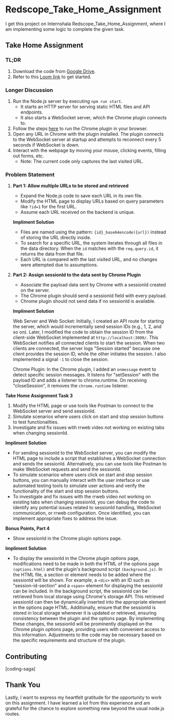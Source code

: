 # Redscope_Take_Home_Assignment
I get this project on Internshala Redscope_Take_Home_Assignment, where I am implementing some logic to complete the given task.

## Take Home Assignment

### TL;DR
1. Download the code from [Google Drive](https://drive.google.com/drive/folders/1Ax-8EwtjYk_E0PWoIu6D5rzh4qJ-jGXe?usp=sharing).
2. Refer to this [Loom link](https://www.loom.com/share/77c82877c32941099a81939f59109848) to get started.

### Longer Discussion
1. Run the Node.js server by executing `npm run start`.
   - It starts an HTTP server for serving static HTML files and API endpoints.
   - It also starts a WebSocket server, which the Chrome plugin connects to.
2. Follow the steps [here](https://bashvlas.com/blog/install-chromeextension-in-developer-mode) to run the Chrome plugin in your browser.
3. Open any URL in Chrome with the plugin installed. The plugin connects to the WebSocket server at startup and attempts to reconnect every 5 seconds if WebSocket is down.
4. Interact with the webpage by moving your mouse, clicking events, filling out forms, etc.
   - Note: The current code only captures the last visited URL.
  
### Problem Statement

1. **Part 1: Allow multiple URLs to be stored and retrieved**
   - Expand the Node.js code to save each URL in its own file.
   - Modify the HTML page to display URLs based on query parameters like `?id=1` for the first URL.
   - Assume each URL received on the backend is unique.

   **Impliment Solution**
   - Files are named using the pattern: `{id}_base64encode({url})` instead of storing the URL directly inside.
   - To search for a specific URL, the system iterates through all files in the data directory. When the `id` matches with the `req.query.id`, it returns the data from that file.
   - Each URL is compared with the last visited URL, and no changes were attempted due to assumptions.

2. **Part 2: Assign sessionId to the data sent by Chrome Plugin**
   - Associate the payload data sent by Chrome with a sessionId created on the server.
   - The Chrome plugin should send a sessionId field with every payload.
   - Chrome plugin should not send data if no sessionId is available.
  
   **Impliment Solution**
   
     Web Server and Web Socket:
     Initially, I created an API route for starting the server, which would incrementally send session IDs (e.g., 1, 2, and so on). Later, I modified the code to obtain the session ID 
     from the client-side WebSocket implemented at `http://localhost:3000/`. This WebSocket notifies all connected clients to start the session. When two clients are connected, the 
     server logs "Session started" because one client provides the session ID, while the other initiates the session. I also implemented a signal `-1` to close the session.

    Chrome Plugin:
    In the Chrome plugin, I added an `onmessage` event to detect specific session messages. It listens for "setSession" with the payload ID and adds a listener to chrome.runtime. On          receiving "closeSession", it removes the `chrome.runtime` listener.

  **Take Home Assignment Task 3**

  1. Modify the HTML page or use tools like Postman to connect to the WebSocket server and send sessionId.
  2. Simulate scenarios where users click on start and stop session buttons to test functionalities.
  3. Investigate and fix issues with rrweb video not working on existing tabs when changing sessionId.

  **Impliment Solution**
  - For sending sessionId to the WebSocket server, you can modify the HTML page to include a script that establishes a WebSocket connection and sends the sessionId. Alternatively, you 
    can use tools like Postman to make WebSocket requests and send the sessionId.
  - To simulate scenarios where users click on start and stop session buttons, you can manually interact with the user interface or use automated testing tools to simulate user actions 
    and verify the functionality of the start and stop session buttons.
  - To investigate and fix issues with the rrweb video not working on existing tabs when changing sessionId, you can debug the code to identify any potential issues related to sessionId 
    handling, WebSocket communication, or rrweb configuration. Once identified, you can implement appropriate fixes to address the issue.

  **Bonus Points, Part 4**
  - Show sessionId in the Chrome plugin options page.

**Impliment Solution**   
  - To display the sessionId in the Chrome plugin options page, modifications need to be made in both the HTML of the options page `(options.html)` and the plugin's background script 
    `(background.js)`. In the HTML file, a section or element needs to be added where the sessionId will be shown. For example, a `<div>` with an ID such as "session-id-section" and a 
    `<span>` element for displaying the sessionId can be included. In the background script, the sessionId can be retrieved from local storage using Chrome's storage API. This retrieved 
    sessionId can then be dynamically inserted into the appropriate element in the options page HTML. Additionally, ensure that the sessionId is stored in local storage whenever it is 
    updated or retrieved, ensuring consistency between the plugin and the options page. By implementing these changes, the sessionId will be prominently displayed on the Chrome plugin 
    options page, providing users with convenient access to this information. Adjustments to the code may be necessary based on the specific requirements and structure of the plugin.

## Contributing

   [coding-saga]

## Thank You

   Lastly, I want to express my heartfelt gratitude for the opportunity to work on this assignment. I have learned a lot from this experience and am grateful for the chance to explore 
   something new beyond the usual node.js routes.
   

    
